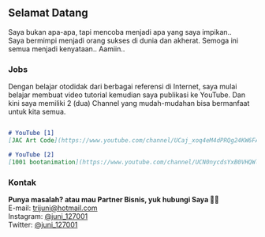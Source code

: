 ## Selamat Datang

Saya bukan apa-apa, tapi mencoba menjadi apa yang saya impikan..<br>
Saya bermimpi menjadi orang sukses di dunia dan akherat. Semoga ini semua menjadi kenyataan.. Aamiin..

### Jobs

Dengan belajar otodidak dari berbagai referensi di Internet, saya mulai belajar membuat video tutorial kemudian saya publikasi ke YouTube. Dan kini saya memiliki 2 (dua) Channel yang mudah-mudahan bisa bermanfaat untuk kita semua.

```markdown

# YouTube [1]
[JAC Art Code](https://www.youtube.com/channel/UCaj_xoq4eM4dPRQg24KW6FA)

# YouTube [2]
[1001 bootanimation](https://www.youtube.com/channel/UCN0nycdsYxB0VHQWlF94Y5Q)

```

### Kontak

**Punya masalah? atau mau Partner Bisnis, yuk hubungi Saya :call_me_hand::kissing_heart:**<br>
E-mail: trijuni@hotmail.com<br>
Instagram: [@juni_127001](https://www.instagram.com/juni_127001/)<br>
Twitter: [@juni_127001](https://www.twitter.com/juni_127001/)
